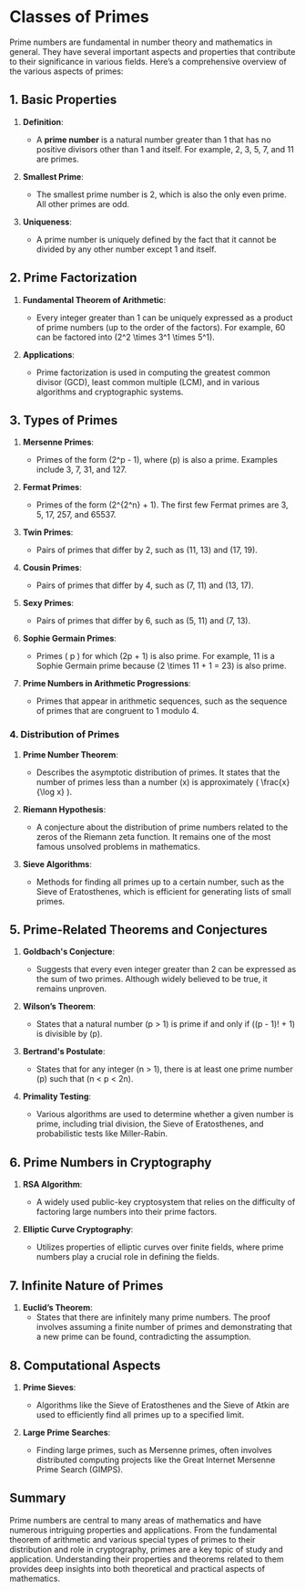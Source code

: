 # Classes of Primes

Prime numbers are fundamental in number theory and mathematics in general. They have several important aspects and properties that contribute to their significance in various fields. Here’s a comprehensive overview of the various aspects of primes:

## **1. Basic Properties**

1. **Definition**:
   - A **prime number** is a natural number greater than 1 that has no positive divisors other than 1 and itself. For example, 2, 3, 5, 7, and 11 are primes.

2. **Smallest Prime**:
   - The smallest prime number is 2, which is also the only even prime. All other primes are odd.

3. **Uniqueness**:
   - A prime number is uniquely defined by the fact that it cannot be divided by any other number except 1 and itself.

## **2. Prime Factorization**

1. **Fundamental Theorem of Arithmetic**:
   - Every integer greater than 1 can be uniquely expressed as a product of prime numbers (up to the order of the factors). For example, 60 can be factored into \(2^2 \times 3^1 \times 5^1\).

2. **Applications**:
   - Prime factorization is used in computing the greatest common divisor (GCD), least common multiple (LCM), and in various algorithms and cryptographic systems.

## **3. Types of Primes**

1. **Mersenne Primes**:
    - Primes of the form \(2^p - 1\), where \(p\) is also a prime. Examples include 3, 7, 31, and 127.

2. **Fermat Primes**:
    - Primes of the form \(2^{2^n} + 1\). The first few Fermat primes are 3, 5, 17, 257, and 65537.

3. **Twin Primes**:
    - Pairs of primes that differ by 2, such as (11, 13) and (17, 19).

4. **Cousin Primes**:
    - Pairs of primes that differ by 4, such as (7, 11) and (13, 17).

5. **Sexy Primes**:
    - Pairs of primes that differ by 6, such as (5, 11) and (7, 13).

6. **Sophie Germain Primes**:
    - Primes \( p \) for which \(2p + 1\) is also prime. For example, 11 is a Sophie Germain prime because \(2 \times 11 + 1 = 23\) is also prime.

7. **Prime Numbers in Arithmetic Progressions**:
    - Primes that appear in arithmetic sequences, such as the sequence of primes that are congruent to 1 modulo 4.

### **4. Distribution of Primes**

1. **Prime Number Theorem**:
    - Describes the asymptotic distribution of primes. It states that the number of primes less than a number \(x\) is approximately \( \frac{x}{\log x} \).

2. **Riemann Hypothesis**:
    - A conjecture about the distribution of prime numbers related to the zeros of the Riemann zeta function. It remains one of the most famous unsolved problems in mathematics.

3. **Sieve Algorithms**:
    - Methods for finding all primes up to a certain number, such as the Sieve of Eratosthenes, which is efficient for generating lists of small primes.

## **5. Prime-Related Theorems and Conjectures**

1. **Goldbach's Conjecture**:
    - Suggests that every even integer greater than 2 can be expressed as the sum of two primes. Although widely believed to be true, it remains unproven.

2. **Wilson’s Theorem**:
    - States that a natural number \(p > 1\) is prime if and only if \((p - 1)! + 1\) is divisible by \(p\). 

3. **Bertrand's Postulate**:
    - States that for any integer \(n > 1\), there is at least one prime number \(p\) such that \(n < p < 2n\).

4. **Primality Testing**:
    - Various algorithms are used to determine whether a given number is prime, including trial division, the Sieve of Eratosthenes, and probabilistic tests like Miller-Rabin.

## **6. Prime Numbers in Cryptography**

1. **RSA Algorithm**:
   - A widely used public-key cryptosystem that relies on the difficulty of factoring large numbers into their prime factors.

2. **Elliptic Curve Cryptography**:
   - Utilizes properties of elliptic curves over finite fields, where prime numbers play a crucial role in defining the fields.

## **7. Infinite Nature of Primes**

1. **Euclid’s Theorem**:
    - States that there are infinitely many prime numbers. The proof involves assuming a finite number of primes and demonstrating that a new prime can be found, contradicting the assumption.

## **8. Computational Aspects**

1. **Prime Sieves**:
    - Algorithms like the Sieve of Eratosthenes and the Sieve of Atkin are used to efficiently find all primes up to a specified limit.

2. **Large Prime Searches**:
    - Finding large primes, such as Mersenne primes, often involves distributed computing projects like the Great Internet Mersenne Prime Search (GIMPS).

## **Summary**

Prime numbers are central to many areas of mathematics and have numerous intriguing properties and applications. From the fundamental theorem of arithmetic and various special types of primes to their distribution and role in cryptography, primes are a key topic of study and application. Understanding their properties and theorems related to them provides deep insights into both theoretical and practical aspects of mathematics.